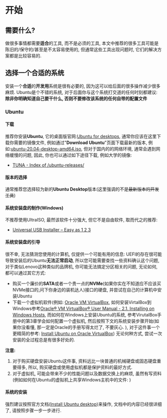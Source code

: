 # 开始

## 需要什么?
做很多事情都需要**适合**的工具, 而不是必须的工具, 本文中推荐的很多工具可能是陈旧的/保守的/甚至是不太容易使用的, 但通常这些工具出现问题时, 它们的解决方案都是比较容易的.

## 选择一个合适的系统
安装一个**合适**的**开发用**系统是很有必要的, 因为这可以给后面的很多操作减少很多麻烦. Ubuntu是个不错的系统, 对于后面你与这个系统打交道的任何时刻都建议:  
**除非你明确知道自己要干什么, 否则不要修改该系统的任何自带的配置文件**

### Ubuntu
#### 下载  
推荐你安装**Ubuntu**, 它的桌面版官网:[Ubuntu for desktops](https://ubuntu.com/desktop), 通常你应该在这里下载你需要的镜像文件, 例如通过"**Download Ubuntu**"页面下载最新的版本, 例如:[ubuntu-20.04-desktop-amd64.iso](https://mirror.lzu.edu.cn/ubuntu-releases/20.04/ubuntu-20.04-desktop-amd64.iso), 但对于国内的的网络环境, 通常会遇到网络缓慢的问题, 因此, 你也可以通过如下途径下载, 例如大学的镜像:  
* [TUNA - Index of /ubuntu-releases/](https://mirrors.tuna.tsinghua.edu.cn/ubuntu-releases/)

#### 版本的选择
通常推荐您选择较为新的**Ubuntu Desktop**版本(这里强调的不是~~最新版本的开发工具~~)

#### 系统安装盘的制作(Windows)
不推荐使用UltraISO, 最然该软件十分强大, 但它不是自由软件, 取而代之的推荐:  
* [Universal USB Installer – Easy as 1 2 3](https://www.pendrivelinux.com/universal-usb-installer-easy-as-1-2-3/)  
<!-- * [balena - Etcher](https://www.balena.io/etcher/) -->

#### 系统安装盘的引导
很不幸, 无法猜测您使用的计算机, 仅提供一个可能有用的信息: UEFI的存在很可能导致安装后的Ubuntu**无法正常启动**, 所以您可能需要查找一些资料确认这个问题, 对于类似Lenovo这种类似的品牌机, 你可能无法搞定分区相关的问题, 无论如何, 都可以通过其它方式:
* 购买一个廉价的**SATA**或者一个贵一点的**NVMe**(如果你实在不知道应不应该买NVMe接口的,问下你身边的装机达人)接口的硬盘, 并尝试在自己的计算机中安装Ubuntu
* 下载一个虚拟机软件(例如: [Oracle VM VirtualBox](https://www.virtualbox.org/), 如何安装VirtalBox到Windows参考[Oracle® VM VirtualBox® User Manual - 2.1. Installing on Windows Hosts](https://www.virtualbox.org/manual/ch02.html#installation_windows), 而如何在Windows上安装Ubuntu的系统, 参考VirutalBox手册中的第3章学会如何配置一个虚拟机, 然后按照下文的系统安装步骤开始(如果你没看懂, 那一定是Oracle的手册写得太烂了, 不要灰心. ), 对于这件事一个更精简的参考: [Install Ubuntu on Oracle VirtualBox](https://brb.nci.nih.gov/seqtools/installUbuntu.html))
无论何种方式, 尝试一次安装的全过程总是有很多好处的.  

**注意:**   
1. 对于购买硬盘安装Ubuntu这件事, 资料远比一块普通的机械硬盘或固态硬盘重要得多, 所以, 购买硬盘或使用虚拟机都是保护资料的最好方式. 
2. 对于虚拟机, 可能会带来不少的性能问题以及数据交换上的麻烦, 虽然有写资料(例如如何在Ubuntu的虚拟机上共享Windows主机中的文件: )

#### 系统的安装
强烈建议按照官方文档([Install Ubuntu desktop](https://ubuntu.com/tutorials/install-ubuntu-desktop#1-overview))来操作, 文档中的内容已经很详细了, 请按照步骤一步一步进行.